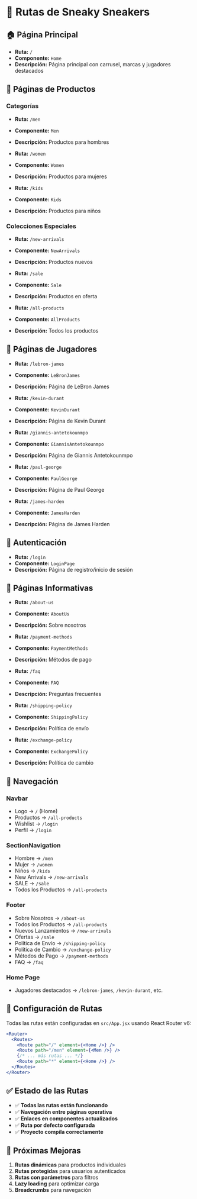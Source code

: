 # 📍 Rutas de Sneaky Sneakers

## 🏠 **Página Principal**
- **Ruta:** `/`
- **Componente:** `Home`
- **Descripción:** Página principal con carrusel, marcas y jugadores destacados

## 👟 **Páginas de Productos**

### Categorías
- **Ruta:** `/men`
- **Componente:** `Men`
- **Descripción:** Productos para hombres

- **Ruta:** `/women`
- **Componente:** `Women`
- **Descripción:** Productos para mujeres

- **Ruta:** `/kids`
- **Componente:** `Kids`
- **Descripción:** Productos para niños

### Colecciones Especiales
- **Ruta:** `/new-arrivals`
- **Componente:** `NewArrivals`
- **Descripción:** Productos nuevos

- **Ruta:** `/sale`
- **Componente:** `Sale`
- **Descripción:** Productos en oferta

- **Ruta:** `/all-products`
- **Componente:** `AllProducts`
- **Descripción:** Todos los productos

## 🏀 **Páginas de Jugadores**

- **Ruta:** `/lebron-james`
- **Componente:** `LeBronJames`
- **Descripción:** Página de LeBron James

- **Ruta:** `/kevin-durant`
- **Componente:** `KevinDurant`
- **Descripción:** Página de Kevin Durant

- **Ruta:** `/giannis-antetokounmpo`
- **Componente:** `GiannisAntetokounmpo`
- **Descripción:** Página de Giannis Antetokounmpo

- **Ruta:** `/paul-george`
- **Componente:** `PaulGeorge`
- **Descripción:** Página de Paul George

- **Ruta:** `/james-harden`
- **Componente:** `JamesHarden`
- **Descripción:** Página de James Harden

## 🔐 **Autenticación**

- **Ruta:** `/login`
- **Componente:** `LoginPage`
- **Descripción:** Página de registro/inicio de sesión

## 📄 **Páginas Informativas**

- **Ruta:** `/about-us`
- **Componente:** `AboutUs`
- **Descripción:** Sobre nosotros

- **Ruta:** `/payment-methods`
- **Componente:** `PaymentMethods`
- **Descripción:** Métodos de pago

- **Ruta:** `/faq`
- **Componente:** `FAQ`
- **Descripción:** Preguntas frecuentes

- **Ruta:** `/shipping-policy`
- **Componente:** `ShippingPolicy`
- **Descripción:** Política de envío

- **Ruta:** `/exchange-policy`
- **Componente:** `ExchangePolicy`
- **Descripción:** Política de cambio

## 🎯 **Navegación**

### Navbar
- Logo → `/` (Home)
- Productos → `/all-products`
- Wishlist → `/login`
- Perfil → `/login`

### SectionNavigation
- Hombre → `/men`
- Mujer → `/women`
- Niños → `/kids`
- New Arrivals → `/new-arrivals`
- SALE → `/sale`
- Todos los Productos → `/all-products`

### Footer
- Sobre Nosotros → `/about-us`
- Todos los Productos → `/all-products`
- Nuevos Lanzamientos → `/new-arrivals`
- Ofertas → `/sale`
- Política de Envío → `/shipping-policy`
- Política de Cambio → `/exchange-policy`
- Métodos de Pago → `/payment-methods`
- FAQ → `/faq`

### Home Page
- Jugadores destacados → `/lebron-james`, `/kevin-durant`, etc.

## 🔧 **Configuración de Rutas**

Todas las rutas están configuradas en `src/App.jsx` usando React Router v6:

```jsx
<Router>
  <Routes>
    <Route path="/" element={<Home />} />
    <Route path="/men" element={<Men />} />
    {/* ... más rutas ... */}
    <Route path="*" element={<Home />} />
  </Routes>
</Router>
```

## ✅ **Estado de las Rutas**

- ✅ **Todas las rutas están funcionando**
- ✅ **Navegación entre páginas operativa**
- ✅ **Enlaces en componentes actualizados**
- ✅ **Ruta por defecto configurada**
- ✅ **Proyecto compila correctamente**

## 🚀 **Próximas Mejoras**

1. **Rutas dinámicas** para productos individuales
2. **Rutas protegidas** para usuarios autenticados
3. **Rutas con parámetros** para filtros
4. **Lazy loading** para optimizar carga
5. **Breadcrumbs** para navegación 